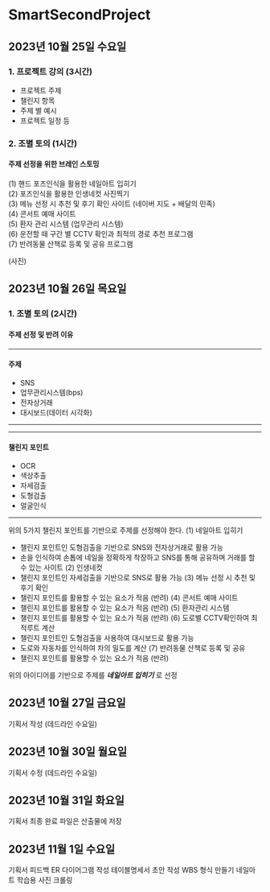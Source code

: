 # SmartSecondProject
## 2023년 10월 25일 수요일            
### 1. 프로젝트 강의 (3시간)
- 프로젝트 주제            
- 챌린지 항목            
- 주제 별 예시            
- 프로젝트 일정 등            

### 2. 조별 토의 (1시간)            
#### 주제 선정을 위한 브레인 스토밍            
(1) 핸드 포즈인식을 활용한 네일아트 입히기            
(2) 포즈인식을 활용한 인생네컷 사진찍기            
(3) 메뉴 선정 시 추천 및 후기 확인 사이트 (네이버 지도 + 배달의 민족)            
(4) 콘서트 예매 사이트            
(5) 환자 관리 시스템 (업무관리 시스템)            
(6) 운전할 때 구간 별 CCTV 확인과 최적의 경로 추천 프로그램            
(7) 반려동물 산책로 등록 및 공유 프로그램            
            
(사진)
## 2023년 10월 26일 목요일            
### 1. 조별 토의 (2시간)
#### 주제 선정 및 반려 이유
---
#### 주제
- SNS
- 업무관리시스템(bps)
- 전자상거래
- 대시보드(데이터 시각화)
---

---
#### 챌린지 포인트
- OCR
- 색상추출
- 자세검출
- 도형검출
- 얼굴인식
---

위의 5가지 챌린지 포인트를 기반으로 주제를 선정해야 한다.
(1) 네일아트 입히기
- 챌린지 포인트인 도형검출을 기반으로 SNS와 전자상거래로 활용 가능
- 손을 인식하여 손톱에 네일을 정확하게 착장하고 SNS를 통해 공유하며 거래를 할 수 있는 사이트
(2) 인생네컷
- 챌린지 포인트인 자세검출을 기반으로 SNS로 활용 가능
(3) 메뉴 선정 시 추천 및 후기 확인
- 챌린지 포인트를 활용할 수 있는 요소가 적음 (반려)
(4) 콘서트 예매 사이트
- 챌린지 포인트를 활용할 수 있는 요소가 적음 (반려)
(5) 환자관리 시스템
- 챌린지 포인트를 활용할 수 있는 요소가 적음 (반려)
(6) 도로별 CCTV확인하여 최적루트 계산
- 챌린지 포인트인 도형검출을 사용하여 대시보드로 활용 가능
- 도로와 자동차를 인식하여 차의 밀도를 계산
(7) 반려동물 산책로 등록 및 공유
- 챌린지 포인트를 활용할 수 있는 요소가 적음 (반려)

위의 아이디어를 기반으로 주제를 **_네일아트 입히기_** 로 선정

## 2023년 10월 27일 금요일
기획서 작성 (데드라인 수요일)

## 2023년 10월 30일 월요일
기획서 수정 (데드라인 수요일)

## 2023년 10월 31일 화요일
기획서 최종 완료
파일은 산출물에 저장

## 2023년 11월 1일 수요일
기획서 피드백
ER 다이어그램 작성
테이블명세서 초안 작성
WBS 형식 만들기
네일아트 학습용 사진 크롤링






